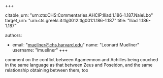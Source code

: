 +++


citable_urn: "urn:cts:CHS:Commentaries.AHCIP:Iliad.1.186-1.187.NaieLbo"
target_urn: "urn:cts:greekLit:tlg0012.tlg001:1.186-1.187"
title: "Iliad 1.186-1.187"

authors:
- email: "muellner@chs.harvard.edu"
  name: "Leonard Muellner"
  username: "lmuellner"
+++

<p>comment on the conflict between Agamemnon and Achilles being couched in the same language as that between Zeus and Poseidon, and the same relationship obtaining between them, too</p>